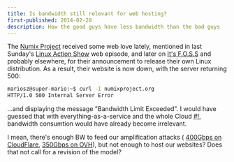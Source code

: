 ```yaml
---
title: Is bandwidth still relevant for web hosting?
first-published: 2014-02-28
description: How the good guys have less bandwidth than the bad guys
---
```


The [Numix Project](http://numixproject.org/) received some web love lately, mentioned in last Sunday's
[Linux Action Show](http://www.jupiterbroadcasting.com/52182/numix-your-linux-las-s31e01/) web episode, and later on
[It's F.O.S.S](http://itsfoss.com/numix-linux-distribution/) and probably elsewhere, for their announcement to release
their own Linux distribution. As a result, their website is now down, with the server returning 500:

```bash
mariosz@super-mario:~$ curl -I numixproject.org
HTTP/1.0 500 Internal Server Error
```

...and displaying the message "Bandwidth Limit Exceeded". I would have guessed that with everything-as-a-service and
the whole Cloud <abbr title='shebang'>#!</abbr>, bandwidth consumtion would have already become irrelevant. 

I mean, there's enough BW to feed our amplification attacks (
[400Gbps on CloudFlare](http://blog.cloudflare.com/technical-details-behind-a-400gbps-ntp-amplification-ddos-attack), 
[350Gbps on OVH](https://twitter.com/olesovhcom/statuses/433631778620702721)), 
but not enough to host our websites? Does that not call for a revision of the model?
